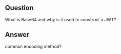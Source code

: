 ## Question

What is Base64 and why is it used to construct a JWT?

## Answer

common encoding method?
